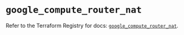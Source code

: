# `google_compute_router_nat`

Refer to the Terraform Registry for docs: [`google_compute_router_nat`](https://registry.terraform.io/providers/hashicorp/google/5.45.2/docs/resources/compute_router_nat).
